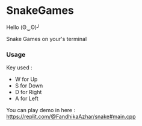 # SnakeGames
Hello (ʘ‿ʘ)╯

Snake Games on your's terminal

<h3> Usage </h3>

Key used :

- W for Up
- S for Down
- D for Right
- A for Left

You can play demo in here : https://replit.com/@FandhikaAzhar/snake#main.cpp
